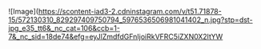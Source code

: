 ![Image](https://scontent-iad3-2.cdninstagram.com/v/t51.71878-15/572130310_829297409750794_5976536506981041402_n.jpg?stp=dst-jpg_e35_tt6&_nc_cat=106&ccb=1-7&_nc_sid=18de74&efg=eyJlZmdfdGFnIjoiRkVFRC5iZXN0X2ltYW